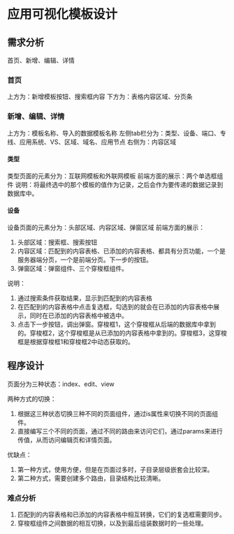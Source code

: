 # 应用可视化模板设计

## 需求分析

首页、新增、编辑、详情

### 首页

上方为：新增模板按钮、搜索框内容
下方为：表格内容区域、分页条

### 新增、编辑、详情

上方为：模板名称、导入的数据模板名称
左侧tab栏分为：类型、设备、端口、专线、应用系统、VS、区域、域名、应用节点
右侧为：内容区域

#### 类型

类型页面的元素分为：互联网模板和外联网模板
前端方面的展示：两个单选框组件
说明：将最终选中的那个模板的值作为记录，之后会作为要传递的数据记录到数据库中。

#### 设备

设备页面的元素分为：头部区域、内容区域、弹窗区域
前端方面的展示：

1. 头部区域：搜索框、搜索按钮
2. 内容区域：匹配到的内容表格、已添加的内容表格、都具有分页功能，一个是服务器端分页，一个是前端分页。下一步的按钮。
3. 弹窗区域：弹窗组件、三个穿梭框组件。

说明：

1. 通过搜索条件获取结果，显示到匹配到的内容表格
2. 在匹配到的内容表格中点击复选框，勾选到的就会在已添加的内容表格中展示，同时在已添加的内容表格中被选中。
3. 点击下一步按钮，调出弹窗。穿梭框1，这个穿梭框从后端的数据库中拿到的。穿梭框2，这个穿梭框是从已添加的内容表格中拿到的。穿梭框3，这穿梭框是根据穿梭框1和穿梭框2中动态获取的。

## 程序设计

页面分为三种状态：index、edit、view

两种方式的切换：

1. 根据这三种状态切换三种不同的页面组件，通过is属性来切换不同的页面组件。
2. 直接编写三个不同的页面，通过不同的路由来访问它们，通过params来进行传值，从而访问编辑页和详情页面。

优缺点：

1. 第一种方式，使用方便，但是在页面过多时，子目录层级嵌套会比较深。
2. 第二种方式，需要创建多个路由，目录结构比较清晰。

### 难点分析

1. 匹配到的内容表格和已添加的内容表格中相互转换，它们的复选框需要同步。
2. 穿梭框组件之间数据的相互切换，以及到最后组装数据时的一些处理。
